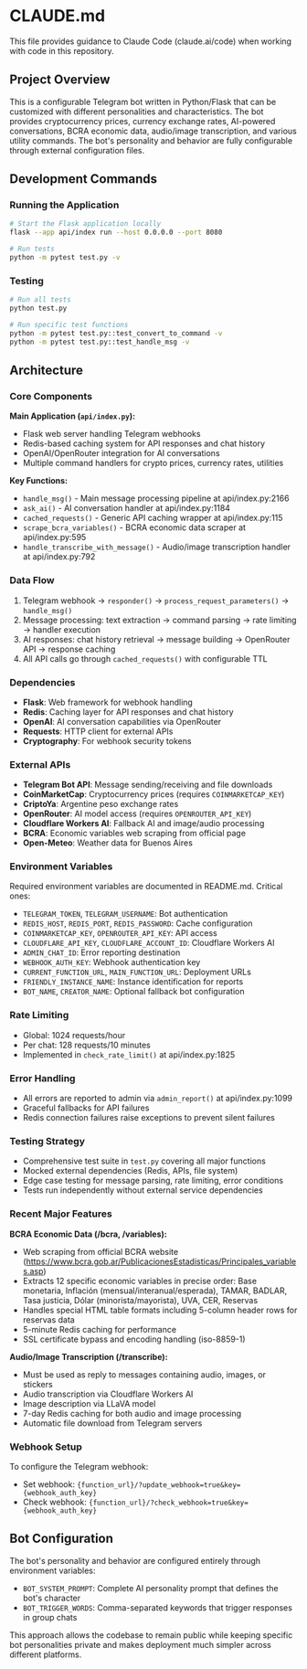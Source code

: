 # CLAUDE.md

This file provides guidance to Claude Code (claude.ai/code) when working with code in this repository.

## Project Overview

This is a configurable Telegram bot written in Python/Flask that can be customized with different personalities and characteristics. The bot provides cryptocurrency prices, currency exchange rates, AI-powered conversations, BCRA economic data, audio/image transcription, and various utility commands. The bot's personality and behavior are fully configurable through external configuration files.

## Development Commands

### Running the Application
```bash
# Start the Flask application locally
flask --app api/index run --host 0.0.0.0 --port 8080

# Run tests
python -m pytest test.py -v

```

### Testing
```bash
# Run all tests
python test.py

# Run specific test functions
python -m pytest test.py::test_convert_to_command -v
python -m pytest test.py::test_handle_msg -v
```

## Architecture

### Core Components

**Main Application (`api/index.py`):**
- Flask web server handling Telegram webhooks
- Redis-based caching system for API responses and chat history
- OpenAI/OpenRouter integration for AI conversations
- Multiple command handlers for crypto prices, currency rates, utilities

**Key Functions:**
- `handle_msg()` - Main message processing pipeline at api/index.py:2166
- `ask_ai()` - AI conversation handler at api/index.py:1184
- `cached_requests()` - Generic API caching wrapper at api/index.py:115
- `scrape_bcra_variables()` - BCRA economic data scraper at api/index.py:595
- `handle_transcribe_with_message()` - Audio/image transcription handler at api/index.py:792

### Data Flow
1. Telegram webhook → `responder()` → `process_request_parameters()` → `handle_msg()`
2. Message processing: text extraction → command parsing → rate limiting → handler execution
3. AI responses: chat history retrieval → message building → OpenRouter API → response caching
4. All API calls go through `cached_requests()` with configurable TTL

### Dependencies
- **Flask**: Web framework for webhook handling
- **Redis**: Caching layer for API responses and chat history
- **OpenAI**: AI conversation capabilities via OpenRouter
- **Requests**: HTTP client for external APIs
- **Cryptography**: For webhook security tokens

### External APIs
- **Telegram Bot API**: Message sending/receiving and file downloads
- **CoinMarketCap**: Cryptocurrency prices (requires `COINMARKETCAP_KEY`)
- **CriptoYa**: Argentine peso exchange rates
- **OpenRouter**: AI model access (requires `OPENROUTER_API_KEY`)
- **Cloudflare Workers AI**: Fallback AI and image/audio processing
- **BCRA**: Economic variables web scraping from official page
- **Open-Meteo**: Weather data for Buenos Aires

### Environment Variables
Required environment variables are documented in README.md. Critical ones:
- `TELEGRAM_TOKEN`, `TELEGRAM_USERNAME`: Bot authentication
- `REDIS_HOST`, `REDIS_PORT`, `REDIS_PASSWORD`: Cache configuration
- `COINMARKETCAP_KEY`, `OPENROUTER_API_KEY`: API access
- `CLOUDFLARE_API_KEY`, `CLOUDFLARE_ACCOUNT_ID`: Cloudflare Workers AI
- `ADMIN_CHAT_ID`: Error reporting destination
- `WEBHOOK_AUTH_KEY`: Webhook authentication key
- `CURRENT_FUNCTION_URL`, `MAIN_FUNCTION_URL`: Deployment URLs
- `FRIENDLY_INSTANCE_NAME`: Instance identification for reports
- `BOT_NAME`, `CREATOR_NAME`: Optional fallback bot configuration

### Rate Limiting
- Global: 1024 requests/hour
- Per chat: 128 requests/10 minutes
- Implemented in `check_rate_limit()` at api/index.py:1825

### Error Handling
- All errors are reported to admin via `admin_report()` at api/index.py:1099
- Graceful fallbacks for API failures
- Redis connection failures raise exceptions to prevent silent failures

### Testing Strategy
- Comprehensive test suite in `test.py` covering all major functions
- Mocked external dependencies (Redis, APIs, file system)
- Edge case testing for message parsing, rate limiting, error conditions
- Tests run independently without external service dependencies

### Recent Major Features

**BCRA Economic Data (/bcra, /variables):**
- Web scraping from official BCRA website (https://www.bcra.gob.ar/PublicacionesEstadisticas/Principales_variables.asp)
- Extracts 12 specific economic variables in precise order: Base monetaria, Inflación (mensual/interanual/esperada), TAMAR, BADLAR, Tasa justicia, Dólar (minorista/mayorista), UVA, CER, Reservas
- Handles special HTML table formats including 5-column header rows for reservas data
- 5-minute Redis caching for performance
- SSL certificate bypass and encoding handling (iso-8859-1)

**Audio/Image Transcription (/transcribe):**
- Must be used as reply to messages containing audio, images, or stickers
- Audio transcription via Cloudflare Workers AI
- Image description via LLaVA model
- 7-day Redis caching for both audio and image processing
- Automatic file download from Telegram servers

### Webhook Setup
To configure the Telegram webhook:
- Set webhook: `{function_url}/?update_webhook=true&key={webhook_auth_key}`
- Check webhook: `{function_url}/?check_webhook=true&key={webhook_auth_key}`

## Bot Configuration
The bot's personality and behavior are configured entirely through environment variables:

- `BOT_SYSTEM_PROMPT`: Complete AI personality prompt that defines the bot's character
- `BOT_TRIGGER_WORDS`: Comma-separated keywords that trigger responses in group chats

This approach allows the codebase to remain public while keeping specific bot personalities private and makes deployment much simpler across different platforms.
